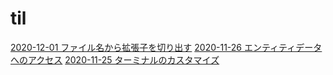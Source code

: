 # til
[2020-12-01 ファイル名から拡張子を切り出す](PHP/get_extension.md)
[2020-11-26 エンティティデータへのアクセス](CakePHP/access_entity_data.md)
[2020-11-25 ターミナルのカスタマイズ](Terminal/customize_terminal.md)
